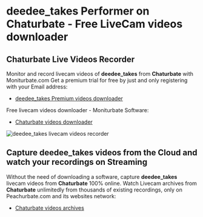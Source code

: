 # deedee_takes Performer on Chaturbate - Free LiveCam videos downloader

## Chaturbate Live Videos Recorder

Monitor and record livecam videos of **deedee_takes** from **Chaturbate** with Moniturbate.com
Get a premium trial for free by just and only registering with your Email address:
* [deedee_takes Premium videos downloader](https://moniturbate.com/request-demo-licence-key.html)

Free livecam videos downloader - Moniturbate Software:
* [Chaturbate videos downloader](https://moniturbate.com/moniturbate-download-software.html)

![deedee_takes livecam videos recorder](https://peachurnet.com/templates/moniturbate-software.png)


## Capture deedee_takes videos from the Cloud and watch your recordings on Streaming

Without the need of downloading a software, capture **deedee_takes** livecam videos from **Chaturbate** 100% online.
Watch Livecam archives from **Chaturbate** unlimitedly from thousands of existing recordings, only on Peachurbate.com and its websites network:
* [Chaturbate videos archives](https://peachurnet.com/)
